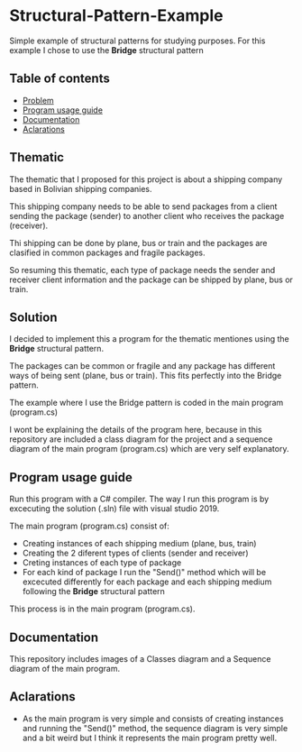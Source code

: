 # Structural-Pattern-Example
Simple example of structural patterns for studying purposes.
For this example I chose to use the **Bridge** structural pattern

## Table of contents

- [Problem](#problem)
- [Program usage guide](#program-usage-guide)
- [Documentation](#documentation)
- [Aclarations](#aclarations)

## Thematic

The thematic that I proposed for this project is about a shipping company based in Bolivian shipping companies.

This shipping company needs to be able to send packages from a client sending the package (sender) to another client who receives the package (receiver).

Thi shipping can be done by plane, bus or train and the packages are clasified in common packages and fragile packages.

So resuming this thematic, each type of package needs the sender and receiver client information and the package can be shipped by plane, bus or train.

## Solution

I decided to implement this a program for the thematic mentiones using the **Bridge** structural pattern.

The packages can be common or fragile and any package has different ways of being sent (plane, bus or train). This fits perfectly into the Bridge pattern.

The example where I use the Bridge pattern is coded in the main program (program.cs)

I wont be explaining the details of the program here, because in this repository are included a class diagram for the project and a sequence diagram of the main program (program.cs) which are very self explanatory.


## Program usage guide

Run this program with a C# compiler.
The way I run this program is by excecuting the solution (.sln) file with visual studio 2019.

The main program (program.cs) consist of:

-  Creating instances of each shipping medium (plane, bus, train)
-  Creating the 2 diferent types of clients (sender and receiver)
-  Creting instances of each type of package
-  For each kind of package I run the "Send()" method which will be excecuted differently for each package and each shipping medium following the **Bridge** structural pattern

This process is in the main program (program.cs).


## Documentation

This repository includes images of a Classes diagram and a Sequence diagram of the main program.

## Aclarations

-  As the main program is very simple and consists of creating instances and running the "Send()" method, the sequence diagram is very simple and a bit weird but I think it represents the main program pretty well.
